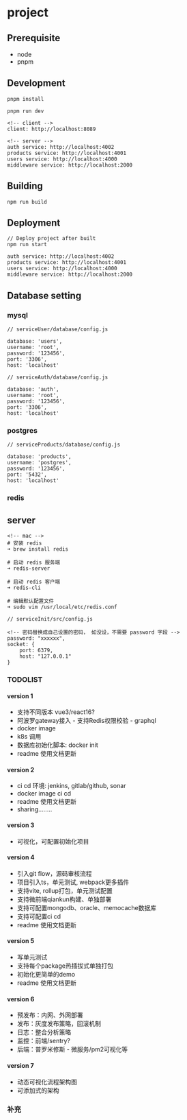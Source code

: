 # project

## Prerequisite

- node
- pnpm 

## Development
```
pnpm install

pnpm run dev

<!-- client -->
client: http://localhost:8089

<!-- server -->
auth service: http://localhost:4002
products service: http://localhost:4001
users service: http://localhost:4000
middleware service: http://localhost:2000

```

## Building
```
npm run build
```

## Deployment 
```
// Deploy project after built
npm run start

auth service: http://localhost:4002
products service: http://localhost:4001
users service: http://localhost:4000
middleware service: http://localhost:2000
```

## Database setting

### mysql
```
// serviceUser/database/config.js

database: 'users',
username: 'root',
password: '123456',
port: '3306',
host: 'localhost'
```

```
// serviceAuth/database/config.js

database: 'auth',
username: 'root',
password: '123456',
port: '3306',
host: 'localhost'
```

### postgres
```text
// serviceProducts/database/config.js

database: 'products',
username: 'postgres',
password: '123456',
port: '5432',
host: 'localhost'
```

### redis
## server
```
<!-- mac -->
# 安装 redis
➜ brew install redis

# 启动 redis 服务端
➜ redis-server

# 启动 redis 客户端
➜ redis-cli

# 编辑默认配置文件
➜ sudo vim /usr/local/etc/redis.conf
```

```
// serviceInit/src/config.js

<!-- 密码替换成自己设置的密码， 如没设，不需要 password 字段 -->
password: "xxxxxx",
socket: {
    port: 6379,
    host: "127.0.0.1"
}

```

### TODOLIST

#### version 1
- 支持不同版本 vue3/react16?
- 阿波罗gateway接入 - 支持Redis权限校验 - graphql
- docker image 
- k8s 调用
- 数据库初始化脚本: docker init
- readme 使用文档更新

#### version 2
- ci cd 环境: jenkins, gitlab/github, sonar
- docker image ci cd
- readme 使用文档更新
- sharing........

#### version 3
- 可视化，可配置初始化项目

#### version 4
- 引入git flow，源码审核流程
- 项目引入ts，单元测试, webpack更多插件
- 支持vite, rollup打包，单元测试配置
- 支持微前端qiankun构建、单独部署
- 支持可配置mongodb、oracle、memocache数据库
- 支持可配置ci cd
- readme 使用文档更新

#### version 5
- 写单元测试
- 支持每个package热插拔式单独打包
- 初始化更简单的demo
- readme 使用文档更新

#### version 6
- 预发布：内网、外网部署
- 发布：灰度发布策略，回滚机制
- 日志：整合分析策略
- 监控：前端/sentry? 
- 后端：普罗米修斯 - 微服务/pm2可视化等

#### version 7
- 动态可视化流程架构图
- 可添加式的架构

### 补充

